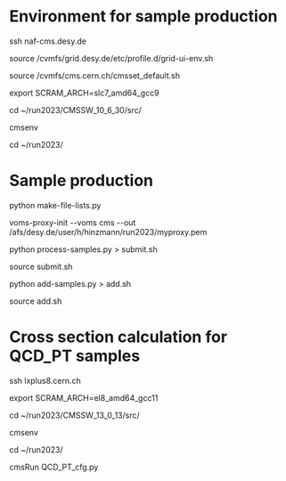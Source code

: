 # Environment for sample production

ssh naf-cms.desy.de

source /cvmfs/grid.desy.de/etc/profile.d/grid-ui-env.sh

source /cvmfs/cms.cern.ch/cmsset_default.sh

export SCRAM_ARCH=slc7_amd64_gcc9

cd ~/run2023/CMSSW_10_6_30/src/

cmsenv

cd ~/run2023/

# Sample production

python make-file-lists.py

voms-proxy-init --voms cms --out /afs/desy.de/user/h/hinzmann/run2023/myproxy.pem

python process-samples.py > submit.sh

source submit.sh

python add-samples.py > add.sh

source add.sh

# Cross section calculation for QCD_PT samples

ssh lxplus8.cern.ch

export SCRAM_ARCH=el8_amd64_gcc11

cd ~/run2023/CMSSW_13_0_13/src/

cmsenv

cd ~/run2023/

cmsRun QCD_PT_cfg.py
